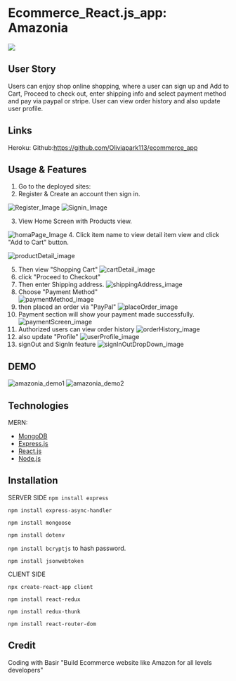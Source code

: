 # Ecommerce_React.js_app: Amazonia
<a href="https://opensource.org/licenses/MIT"><img src="https://img.shields.io/badge/license-MIT-blue.svg"/></a>

## User Story
Users can enjoy shop online shopping, where a user can sign up and Add to Cart, Proceed to check out, enter shipping info and select payment method and pay via paypal or stripe. User can view order history and also update user profile. 

## Links
Heroku: 
Github:https://github.com/Oliviapark113/ecommerce_app

## Usage & Features 
1. Go to the deployed sites: 
2. Register & Create an account then sign in.

![Register_Image](../ecommerce_app/reademeimages/registerScreen.png)
![Signin_Image](../ecommerce_app/reademeimages/signInScreen.png)

3. View Home Screen with Products view.
   
![homaPage_Image](../ecommerce_app/reademeimages/homePage.png)
4. Click item name to view detail item view and click "Add to Cart" button.

![productDetail_image](../ecommerce_app/reademeimages/productScreen.png)

5. Then view "Shopping Cart"
![cartDetail_image](../ecommerce_app/reademeimages/CartScreen.png)
6. click "Proceed to Checkout" 
7. Then enter Shipping address.
![shippingAddress_image](../ecommerce_app/reademeimages/shippingScreen.png)
8. Choose "Payment Method"    
![paymentMethod_image](../ecommerce_app/reademeimages/paymentMethodScreen.png)
9. then placed an order via "PayPal"
![placeOrder_image](../ecommerce_app/reademeimages/placeOrderScreen.png)
10. Payment section will show your payment made successfully.
![paymentScreen_image](../ecommerce_app/reademeimages/paymentScreen.png)
11. Authorized users can view order history 
![orderHistory_image](../ecommerce_app/reademeimages/oderHistoryScreen.png)
12. also update "Profile"
![userProfile_image](../ecommerce_app/reademeimages/userProfileUpdateScreen.png)
13. signOut and SignIn feature 
![signInOutDropDown_image](../ecommerce_app/reademeimages/signInOutDropdown.png)

## DEMO
![amazonia_demo1](../ecommerce_app/reademeimages/amazonia_demo1.gif)
![amazonia_demo2](../ecommerce_app/reademeimages/amazonia_demo2.gif)

## Technologies 
MERN:
* <a href="https://www.mongodb.com/">MongoDB</a>
* <a href="https://expressjs.com/">Express.js</a>
* <a href="https://reactjs.org/">React.js</a>
* <a href="https://nodejs.org/en/">Node.js</a>

## Installation 

SERVER SIDE
`npm install express`

`npm install express-async-handler`

`npm install mongoose`

`npm install dotenv`

`npm install bcryptjs` to hash password.

`npm install jsonwebtoken`

CLIENT SIDE

`npx create-react-app client` 

`npm install react-redux`

`npm install redux-thunk`

`npm install react-router-dom`

## Credit
Coding with Basir 
"Build Ecommerce website like Amazon for all levels developers" 
